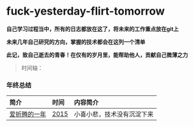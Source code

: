 # fuck-yesterday-flirt-tomorrow
**自己学习过程当中，所有的日志都放在这了，将未来的工作重点放在git上**  

**未来几年自己研究的方向，掌握的技术都会在这列一个清单**  

**此记，致自己逝去的青春！在仅有的岁月里，能帮助他人，贡献自己微薄之力**  

> 时间轴：  


### 年终总结  
  
简介 | 时间 | 内容简介
:------------- | :------------- | :-------------
[爱折腾的一年](https://github.com/zhaoxiaobao/fuck-yesterday-flirt-tomorrow/blob/master/2015/zhangdan.md) | [2015]() | 小喜小悲，技术没有沉淀下来


